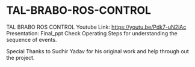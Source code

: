 # TAL-BRABO-ROS-CONTROL
TAL BRABO ROS CONTROL
Youtube Link: https://youtu.be/Pdk7-uN2iAc
Presentation: Final_ppt
Check Operating Steps for understanding the sequence of events. 

Special Thanks to Sudhir Yadav for his original work and help through out the project.  
